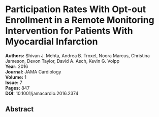 # Participation Rates With Opt-out Enrollment in a Remote Monitoring Intervention for Patients With Myocardial Infarction

**Authors:** Shivan J. Mehta, Andrea B. Troxel, Noora Marcus, Christina Jameson, Devon Taylor, David A. Asch, Kevin G. Volpp  
**Year:** 2016  
**Journal:** JAMA Cardiology  
**Volume:** 1  
**Issue:** 7  
**Pages:** 847  
**DOI:** 10.1001/jamacardio.2016.2374  

## Abstract



